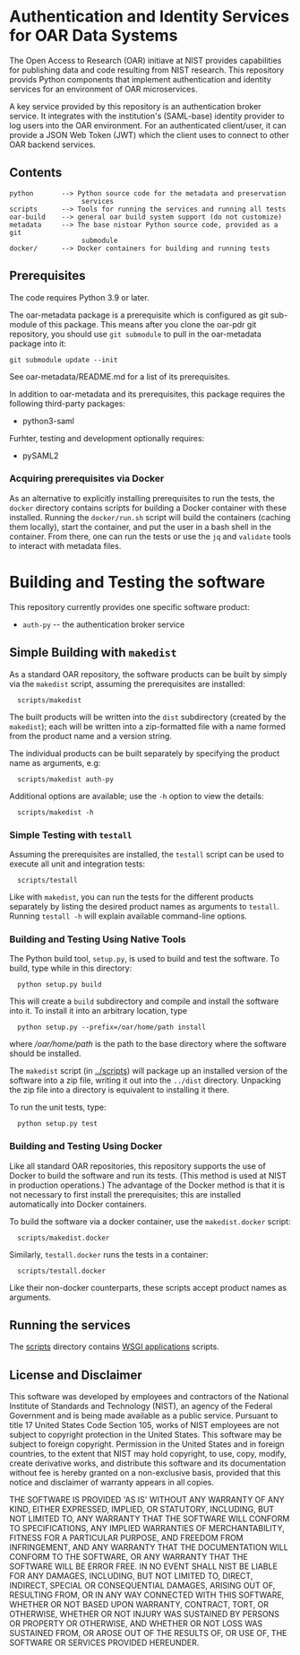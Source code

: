 # Authentication and Identity Services for OAR Data Systems

The Open Access to Research (OAR) initiave at NIST provides capabilities for
publishing data and code resulting from NIST research.  This repository provids
Python components that implement authentication and identity services for an
environment of OAR microservices.

A key service provided by this repository is an authentication broker service.
It integrates with the institution's (SAML-base) identity provider to log users
into the OAR environment.  For an authenticated client/user, it can provide a
JSON Web Token (JWT) which the client uses to connect to other OAR backend
services. 

## Contents

```
python       --> Python source code for the metadata and preservation
                  services
scripts      --> Tools for running the services and running all tests
oar-build    --> general oar build system support (do not customize)
metadata     --> The base nistoar Python source code, provided as a git
                  submodule
docker/      --> Docker containers for building and running tests
```

## Prerequisites

The code requires Python 3.9 or later.

The oar-metadata package is a prerequisite which is configured as git
sub-module of this package.  This means after you clone the oar-pdr git
repository, you should use `git submodule` to pull in the oar-metadata
package into it:
```
git submodule update --init
```

See oar-metadata/README.md for a list of its prerequisites.

In addition to oar-metadata and its prerequisites, this package requires
the following third-party packages:

 * python3-saml

Furhter, testing and development optionally requires:

 * pySAML2

### Acquiring prerequisites via Docker

As an alternative to explicitly installing prerequisites to run
the tests, the `docker` directory contains scripts for building a
Docker container with these installed.  Running the `docker/run.sh`
script will build the containers (caching them locally), start the
container, and put the user in a bash shell in the container.  From
there, one can run the tests or use the `jq` and `validate` tools to
interact with metadata files.

# Building and Testing the software

This repository currently provides one specific software product:
  *  `auth-py` -- the authentication broker service

## Simple Building with `makedist`

As a standard OAR repository, the software products can be built by simply via
the `makedist` script, assuming the prerequisites are installed: 

```
  scripts/makedist
```

The built products will be written into the `dist` subdirectory
(created by the `makedist`); each will be written into a zip-formatted
file with a name formed from the product name and a version string.  

The individual products can be built separately by specifying the
product name as arguments, e.g:

```
  scripts/makedist auth-py
```

Additional options are available; use the `-h` option to view the
details:

```
  scripts/makedist -h
```

### Simple Testing with `testall`

Assuming the prerequisites are installed, the `testall` script can be
used to execute all unit and integration tests:

```
  scripts/testall
```

Like with `makedist`, you can run the tests for the different products
separately by listing the desired product names as arguments to
`testall`.  Running `testall -h` will explain available command-line
options.

### Building and Testing Using Native Tools

The Python build tool, `setup.py`, is used to build and test the
software.  To build, type while in this directory:

```
  python setup.py build
```

This will create a `build` subdirectory and compile and install the
software into it.  To install it into an arbitrary location, type

```
  python setup.py --prefix=/oar/home/path install
```

where _/oar/home/path_ is the path to the base directory where the
software should be installed.

The `makedist` script (in [../scripts](../scripts)) will package up an
installed version of the software into a zip file, writing it out into
the `../dist` directory.  Unpacking the zip file into a directory is
equivalent to installing it there.

To run the unit tests, type:

```
  python setup.py test
```

### Building and Testing Using Docker

Like all standard OAR repositories, this repository supports the use
of Docker to build the software and run its tests.  (This method is
used at NIST in production operations.)  The advantage of the Docker
method is that it is not necessary to first install the
prerequisites; this are installed automatically into Docker
containers.

To build the software via a docker container, use the
`makedist.docker` script: 

```
  scripts/makedist.docker
```

Similarly, `testall.docker` runs the tests in a container:

```
  scripts/testall.docker
```

Like their non-docker counterparts, these scripts accept product names
as arguments.

## Running the services

The [scripts](scripts) directory contains
[WSGI applications](https://docs.python.org/3/library/wsgiref.html) scripts.

## License and Disclaimer

This software was developed by employees and contractors of the
National Institute of Standards and Technology (NIST), an agency of
the Federal Government and is being made available as a public
service. Pursuant to title 17 United States Code Section 105, works of
NIST employees are not subject to copyright protection in the United
States.  This software may be subject to foreign copyright.
Permission in the United States and in foreign countries, to the
extent that NIST may hold copyright, to use, copy, modify, create
derivative works, and distribute this software and its documentation
without fee is hereby granted on a non-exclusive basis, provided that
this notice and disclaimer of warranty appears in all copies.

THE SOFTWARE IS PROVIDED 'AS IS' WITHOUT ANY WARRANTY OF ANY KIND,
EITHER EXPRESSED, IMPLIED, OR STATUTORY, INCLUDING, BUT NOT LIMITED
TO, ANY WARRANTY THAT THE SOFTWARE WILL CONFORM TO SPECIFICATIONS, ANY
IMPLIED WARRANTIES OF MERCHANTABILITY, FITNESS FOR A PARTICULAR
PURPOSE, AND FREEDOM FROM INFRINGEMENT, AND ANY WARRANTY THAT THE
DOCUMENTATION WILL CONFORM TO THE SOFTWARE, OR ANY WARRANTY THAT THE
SOFTWARE WILL BE ERROR FREE.  IN NO EVENT SHALL NIST BE LIABLE FOR ANY
DAMAGES, INCLUDING, BUT NOT LIMITED TO, DIRECT, INDIRECT, SPECIAL OR
CONSEQUENTIAL DAMAGES, ARISING OUT OF, RESULTING FROM, OR IN ANY WAY
CONNECTED WITH THIS SOFTWARE, WHETHER OR NOT BASED UPON WARRANTY,
CONTRACT, TORT, OR OTHERWISE, WHETHER OR NOT INJURY WAS SUSTAINED BY
PERSONS OR PROPERTY OR OTHERWISE, AND WHETHER OR NOT LOSS WAS
SUSTAINED FROM, OR AROSE OUT OF THE RESULTS OF, OR USE OF, THE
SOFTWARE OR SERVICES PROVIDED HEREUNDER. 

